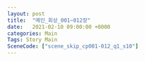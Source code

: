 ```yaml
---
layout: post
title:  "메인_회상_001~012장"
date:   2021-02-10 09:00:00 +0000
categories: Main
Tags: Story Main
SceneCode: ["scene_skip_cp001-012_q1_s10"]
---
```


